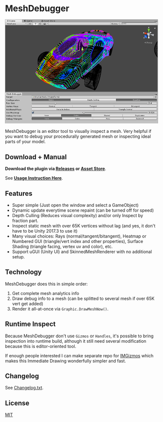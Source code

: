 # MeshDebugger

![Screenshot](Screenshots/Demo.png)

MeshDebugger is an editor tool to visually inspect a mesh. Very helpful if you want to debug your procedurally generated mesh or inspecting ideal parts of your model.

## Download + Manual

**Download the plugin via [Releases](https://github.com/willnode/MeshDebugger/releases/latest) or [Asset Store](//u3d.as/Qsd)**.

See **[Usage Instruction Here](INSTRUCTIONS.md)**.

## Features

+ Super simple (Just open the window and select a GameObject)
+ Dynamic update everytime scene repaint (can be turned off for speed)
+ Depth Culling (Reduces visual complexity) and/or only Inspect by fraction part.
+ Inspect static mesh with over 65K vertices without lag (and yes, it don't have to be Unity 2017.3 to use it)
+ Many visual choices: Rays (normal/tangent/bitangent), Heatmap or Numbered GUI (triangle/vert index and other properties), Surface Shading (triangle facing, vertex uv and color), etc.
+ Support uGUI (Unity UI) and SkinnedMeshRenderer with no additional setup.

## Technology

MeshDebugger does this in simple order:

1. Get complete mesh analytics info
2. Draw debug info to a mesh (can be splitted to several mesh if over 65K vert get added)
3. Render it all-at-once via `Graphic.DrawMeshNow()`.

## Runtime Inspect

Because MeshDebugger don't use `Gizmos` or `Handles`, it's possible to bring inspection into runtime build, although it still need several modification because this is editor-oriented tool.

If enough people interested I can make separate repo for [IMGizmos](./Assets/Plugins/MeshDebugger/Editor/IMGizmos.cs) which makes this Immediate Drawing wonderfully simpler and fast.

## Changelog

See [Changelog.txt](./Assets/Plugins/MeshDebugger/Changelog.txt).

## License

[MIT](LICENSE)
